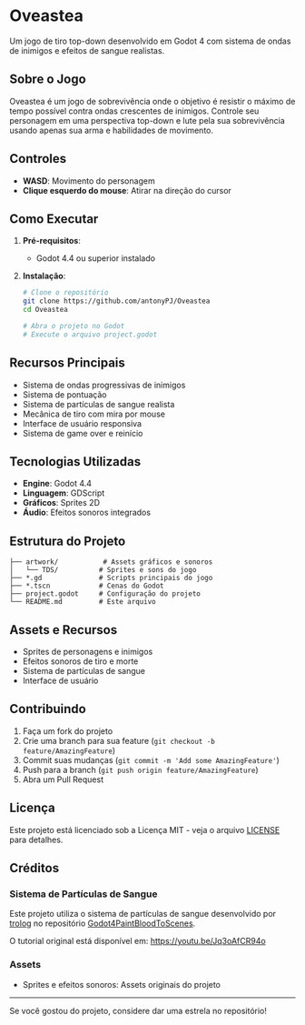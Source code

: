 # Oveastea

Um jogo de tiro top-down desenvolvido em Godot 4 com sistema de ondas de inimigos e efeitos de sangue realistas.

## Sobre o Jogo

Oveastea é um jogo de sobrevivência onde o objetivo é resistir o máximo de tempo possível contra ondas crescentes de inimigos. Controle seu personagem em uma perspectiva top-down e lute pela sua sobrevivência usando apenas sua arma e habilidades de movimento.

## Controles

- **WASD**: Movimento do personagem
- **Clique esquerdo do mouse**: Atirar na direção do cursor

## Como Executar

1. **Pré-requisitos**:
   - Godot 4.4 ou superior instalado

2. **Instalação**:
   ```bash
   # Clone o repositório
   git clone https://github.com/antonyPJ/Oveastea
   cd Oveastea
   
   # Abra o projeto no Godot
   # Execute o arquivo project.godot
   ```

## Recursos Principais

- Sistema de ondas progressivas de inimigos
- Sistema de pontuação
- Sistema de partículas de sangue realista
- Mecânica de tiro com mira por mouse
- Interface de usuário responsiva
- Sistema de game over e reinício

## Tecnologias Utilizadas

- **Engine**: Godot 4.4
- **Linguagem**: GDScript
- **Gráficos**: Sprites 2D
- **Áudio**: Efeitos sonoros integrados

## Estrutura do Projeto

```
├── artwork/           # Assets gráficos e sonoros
│   └── TDS/          # Sprites e sons do jogo
├── *.gd              # Scripts principais do jogo
├── *.tscn            # Cenas do Godot
├── project.godot     # Configuração do projeto
└── README.md         # Este arquivo
```

## Assets e Recursos

- Sprites de personagens e inimigos
- Efeitos sonoros de tiro e morte
- Sistema de partículas de sangue
- Interface de usuário

## Contribuindo

1. Faça um fork do projeto
2. Crie uma branch para sua feature (`git checkout -b feature/AmazingFeature`)
3. Commit suas mudanças (`git commit -m 'Add some AmazingFeature'`)
4. Push para a branch (`git push origin feature/AmazingFeature`)
5. Abra um Pull Request

## Licença

Este projeto está licenciado sob a Licença MIT - veja o arquivo [LICENSE](LICENSE) para detalhes.

## Créditos

### Sistema de Partículas de Sangue
Este projeto utiliza o sistema de partículas de sangue desenvolvido por [trolog](https://github.com/trolog) no repositório [Godot4PaintBloodToScenes](https://github.com/trolog/Godot4PaintBloodToScenes).

O tutorial original está disponível em: https://youtu.be/Jq3oAfCR94o

### Assets
- Sprites e efeitos sonoros: Assets originais do projeto

---

Se você gostou do projeto, considere dar uma estrela no repositório!
